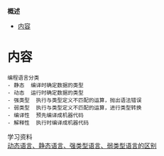 **概述**
- [内容](#内容)

# 内容 #
```
编程语言分类
- 静态  编译时确定数据的类型
- 动态  运行时确定数据的类型
- 强类型  执行与类型定义不匹配的运算，抛出语法错误
- 弱类型  执行与类型定义不匹配的运算，进行类型转换
- 编译性  预先编译成机器代码
- 解释性  执行时编译成机器代码
```

学习资料  
[动态语言、静态语言、强类型语言、弱类型语言的区别](https://c.biancheng.net/view/8803.html)  